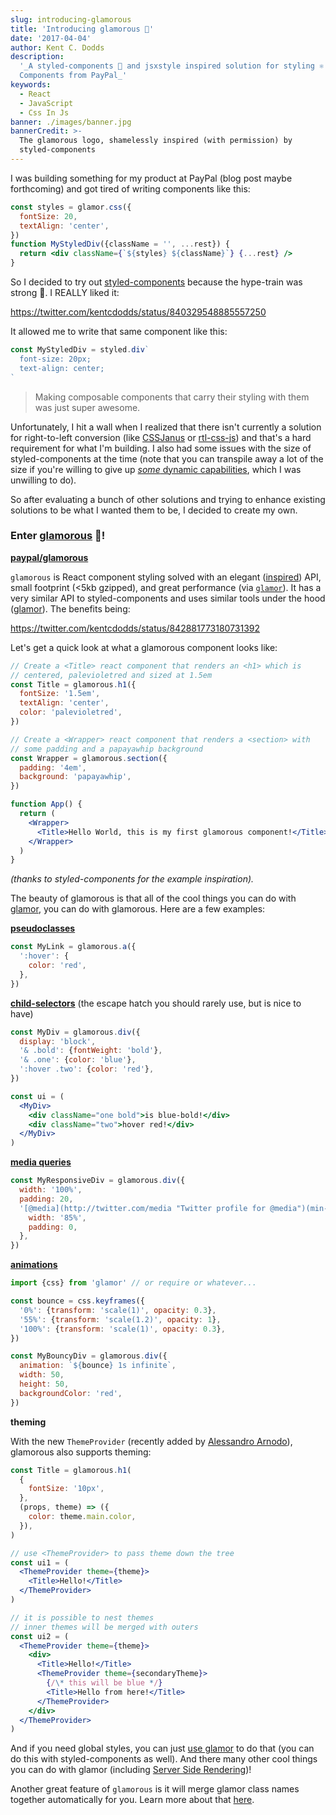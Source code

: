 ```yaml
---
slug: introducing-glamorous
title: 'Introducing glamorous 💄'
date: '2017-04-04'
author: Kent C. Dodds
description:
  '_A styled-components 💅 and jsxstyle inspired solution for styling ⚛️ React
  Components from PayPal_'
keywords:
  - React
  - JavaScript
  - Css In Js
banner: ./images/banner.jpg
bannerCredit: >-
  The glamorous logo, shamelessly inspired (with permission) by
  styled-components
---
```


I was building something for my product at PayPal (blog post maybe forthcoming)
and got tired of writing components like this:

```jsx
const styles = glamor.css({
  fontSize: 20,
  textAlign: 'center',
})
function MyStyledDiv({className = '', ...rest}) {
  return <div className={`${styles} ${className}`} {...rest} />
}
```

So I decided to try out
[styled-components](https://github.com/styled-components/styled-components)
because the hype-train was strong 🚂. I REALLY liked it:

https://twitter.com/kentcdodds/status/840329548885557250

It allowed me to write that same component like this:

```js
const MyStyledDiv = styled.div`
  font-size: 20px;
  text-align: center;
`
```

> Making composable components that carry their styling with them was just
> super awesome.

Unfortunately, I hit a wall when I realized that there isn't currently a
solution for right-to-left conversion (like
[CSSJanus](https://github.com/cssjanus/cssjanus) or
[rtl-css-js](https://github.com/kentcdodds/rtl-css-js)) and that's a hard
requirement for what I'm building. I also had some issues with the size of
styled-components at the time (note that you can transpile away a lot of the
size if you're willing to give up
[_some_ dynamic capabilities](https://github.com/kentcdodds/glamorous/issues/4),
which I was unwilling to do).

So after evaluating a bunch of other solutions and trying to enhance existing
solutions to be what I wanted them to be, I decided to create my own.

### Enter [glamorous](https://github.com/paypal/glamorous) 💄!

[**paypal/glamorous**](https://github.com/paypal/glamorous)

`glamorous` is React component styling solved with an elegant
([inspired](https://github.com/kentcdodds/glamorous#inspiration)) API, small
footprint (<5kb gzipped), and great performance (via
[`glamor`](https://github.com/threepointone/glamor)). It has a very similar API
to styled-components and uses similar tools under the hood
([glamor](https://github.com/threepointone/glamor)). The benefits being:

https://twitter.com/kentcdodds/status/842881773180731392

Let's get a quick look at what a glamorous component looks like:

```jsx
// Create a <Title> react component that renders an <h1> which is
// centered, palevioletred and sized at 1.5em
const Title = glamorous.h1({
  fontSize: '1.5em',
  textAlign: 'center',
  color: 'palevioletred',
})

// Create a <Wrapper> react component that renders a <section> with
// some padding and a papayawhip background
const Wrapper = glamorous.section({
  padding: '4em',
  background: 'papayawhip',
})

function App() {
  return (
    <Wrapper>
      <Title>Hello World, this is my first glamorous component!</Title>
    </Wrapper>
  )
}
```

_(thanks to styled-components for the example inspiration)._

The beauty of glamorous is that all of the cool things you can do with
[glamor](https://github.com/threepointone/glamor), you can do with glamorous.
Here are a few examples:

[**pseudoclasses**](https://github.com/threepointone/glamor/blob/5e7d988211330b8e2fca5bb8da78e35051444efd/docs/howto.md#pseudoclasses)

```js
const MyLink = glamorous.a({
  ':hover': {
    color: 'red',
  },
})
```

[**child-selectors**](https://github.com/threepointone/glamor/blob/5e7d988211330b8e2fca5bb8da78e35051444efd/docs/howto.md#child-selectors)
(the escape hatch you should rarely use, but is nice to have)

```jsx
const MyDiv = glamorous.div({
  display: 'block',
  '& .bold': {fontWeight: 'bold'},
  '& .one': {color: 'blue'},
  ':hover .two': {color: 'red'},
})

const ui = (
  <MyDiv>
    <div className="one bold">is blue-bold!</div>
    <div className="two">hover red!</div>
  </MyDiv>
)
```

[**media queries**](https://github.com/threepointone/glamor/blob/5e7d988211330b8e2fca5bb8da78e35051444efd/docs/howto.md#media-queries)

```js
const MyResponsiveDiv = glamorous.div({
  width: '100%',
  padding: 20,
  '[@media](http://twitter.com/media "Twitter profile for @media")(min-width: 400px)': {
    width: '85%',
    padding: 0,
  },
})
```

[**animations**](https://github.com/threepointone/glamor/blob/5e7d988211330b8e2fca5bb8da78e35051444efd/docs/howto.md#animations)

```js
import {css} from 'glamor' // or require or whatever...

const bounce = css.keyframes({
  '0%': {transform: 'scale(1)', opacity: 0.3},
  '55%': {transform: 'scale(1.2)', opacity: 1},
  '100%': {transform: 'scale(1)', opacity: 0.3},
})

const MyBouncyDiv = glamorous.div({
  animation: `${bounce} 1s infinite`,
  width: 50,
  height: 50,
  backgroundColor: 'red',
})
```

**theming**

With the new `ThemeProvider` (recently added by
[Alessandro Arnodo](https://medium.com/u/4f41b6fff014)), glamorous also supports
theming:

```jsx
const Title = glamorous.h1(
  {
    fontSize: '10px',
  },
  (props, theme) => ({
    color: theme.main.color,
  }),
)

// use <ThemeProvider> to pass theme down the tree
const ui1 = (
  <ThemeProvider theme={theme}>
    <Title>Hello!</Title>
  </ThemeProvider>
)

// it is possible to nest themes
// inner themes will be merged with outers
const ui2 = (
  <ThemeProvider theme={theme}>
    <div>
      <Title>Hello!</Title>
      <ThemeProvider theme={secondaryTheme}>
        {/\* this will be blue */}
        <Title>Hello from here!</Title>
      </ThemeProvider>
    </div>
  </ThemeProvider>
)
```

And if you need global styles, you can just
[use glamor](https://github.com/threepointone/glamor/blob/5e7d988211330b8e2fca5bb8da78e35051444efd/docs/howto.md#global-css-rule)
to do that (you can do this with styled-components as well). And there many
other cool things you can do with glamor (including
[Server Side Rendering](https://github.com/kentcdodds/glamorous#server-side-rendering-ssr))!

Another great feature of `glamorous` is it will merge glamor class names
together automatically for you. Learn more about that
[here](https://github.com/kentcdodds/glamorous/blob/2c5cba47ed83a744b8dec1ac8f85b560eae818b7/README.md#classname).
